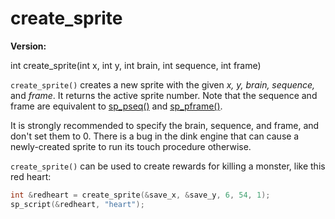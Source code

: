 # create_sprite

**Version:** <VersionInfo dink="" standalone />&nbsp;<VersionInfo freedink="" standalone />&nbsp;<VersionInfo dinkhd="" standalone />&nbsp;<VersionInfo yedink="" standalone />

<Prototype>int create_sprite(int x, int y, int brain, int sequence, int frame)</Prototype>

`create_sprite()` creates a new sprite with the given *x, y, brain, sequence,* and *frame*. It returns the active sprite number. Note that the sequence and frame are equivalent to [sp_pseq()](./sp-pseq.md) and [sp_pframe()](./sp-pframe.md).

It is strongly recommended to specify the brain, sequence, and frame, and don't set them to 0. There is a bug in the dink engine that can cause a newly-created sprite to run its touch procedure otherwise.

`create_sprite()` can be used to create rewards for killing a monster, like this red heart:

```c
int &redheart = create_sprite(&save_x, &save_y, 6, 54, 1);
sp_script(&redheart, "heart");
```
